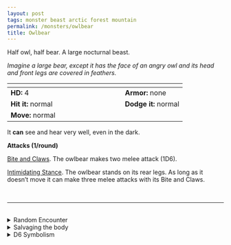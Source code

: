 ```yaml
---
layout: post
tags: monster beast arctic forest mountain
permalink: /monsters/owlbear
title: Owlbear
---
```


Half owl, half bear. A large nocturnal beast.

_Imagine a large bear, except it has the face of an angry owl and its head and front legs are covered in feathers._

|  <span style="display: inline-block; width:250px"></span>  |  |
| -------- | --------|
| **HD:** 4 | **Armor:** none  |
| **Hit it:** normal    | **Dodge it:** normal  |
| **Move:** normal    |   | 

It **can** see and hear very well, even in the dark.

**Attacks (1/round)**

<ins>Bite and Claws</ins>. The owlbear makes two melee attack (1D6).

<ins>Intimidating Stance</ins>. The owlbear stands on its rear legs. As long as it doesn’t move it can make three melee attacks with its Bite and Claws.

<br>

---

<br> 

<details markdown="1">
<summary>Random Encounter</summary>

1. **Monster:** 1 owlbear.
1. **Lair:** A warm cave with a bone nest. 2-6 chances that there are 1D6 cubs. <br>	&nbsp; OR <br>	**Omen:** An owl sound, way too loud.
1. **Spoor:** A dead bear, killed by something bigger.
1. **Tracks:** Bear tracks.
1. **Trace:** A hoot. 
1. **Trace:** Claw marks.
</details>

<details markdown="1">
<summary>Salvaging the body</summary>

Owlbear fur/leather makes very good leather protection. It’s possible, but very hard to domesticate one if you have a cub.
</details>

<details markdown="1">
<summary>D6 Symbolism</summary>
In local cultures the aqraseth is a symbol of ...

1. Strength
1. Night
1. Adventure
1. Anger
1. Melancholy
1. Sacred 
</details>

